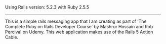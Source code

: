 Using Rails version: 5.2.3 with Ruby 2.5.5
__________________________________________


This is a simple rails messaging app that I am creating as part of 'The Complete
Ruby on Rails Developer Course' by Mashrur Hossain and Rob Percival on Udemy.
This web application makes use of the Rails 5 Action Cable.